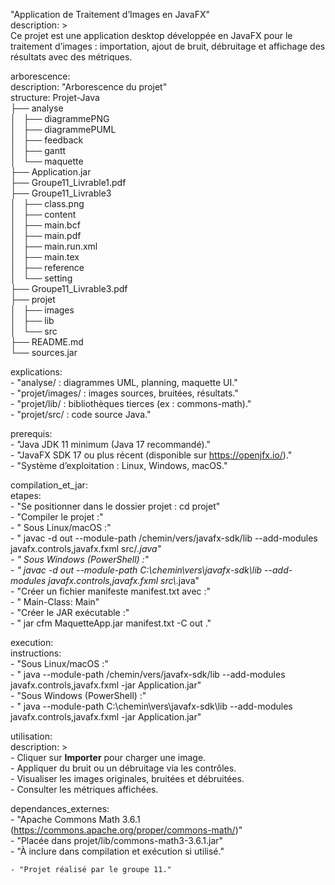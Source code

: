"Application de Traitement d’Images en JavaFX"  
  description: >  
    Ce projet est une application desktop développée en JavaFX pour le traitement d’images : importation, ajout de bruit, débruitage et affichage des résultats avec des métriques.  

  arborescence:  
    description: "Arborescence du projet"  
    structure: 
  Projet-Java  
  ├── analyse  
  │   ├── diagrammePNG  
  │   ├── diagrammePUML   
  │   ├── feedback   
  │   ├── gantt   
  │   └── maquette  
  ├── Application.jar   
  ├── Groupe11_Livrable1.pdf  
  ├── Groupe11_Livrable3  
  │   ├── class.png  
  │   ├── content  
  │   ├── main.bcf  
  │   ├── main.pdf  
  │   ├── main.run.xml  
  │   ├── main.tex  
  │   ├── reference  
  │   └── setting  
  ├── Groupe11_Livrable3.pdf  
  ├── projet  
  │   ├── images  
  │   ├── lib  
  │   └── src  
  ├── README.md  
  └── sources.jar  

  explications:  
    - "analyse/ : diagrammes UML, planning, maquette UI."    
    - "projet/images/ : images sources, bruitées, résultats."    
    - "projet/lib/ : bibliothèques tierces (ex : commons-math)."  
    - "projet/src/ : code source Java."  

  prerequis:   
    - "Java JDK 11 minimum (Java 17 recommandé)."   
    - "JavaFX SDK 17 ou plus récent (disponible sur https://openjfx.io/)."   
    - "Système d’exploitation : Linux, Windows, macOS."   

  compilation_et_jar:  
    etapes:   
      - "Se positionner dans le dossier projet : cd projet"   
      - "Compiler le projet :"   
      - "  Sous Linux/macOS :"   
      - "    javac -d out --module-path /chemin/vers/javafx-sdk/lib --add-modules javafx.controls,javafx.fxml src/*.java"    
      - "  Sous Windows (PowerShell) :"    
      - "    javac -d out --module-path C:\\chemin\\vers\\javafx-sdk\\lib --add-modules javafx.controls,javafx.fxml src\\*.java"     
      - "Créer un fichier manifeste manifest.txt avec :"    
      - "  Main-Class: Main"   
      - "Créer le JAR exécutable :"    
      - "  jar cfm MaquetteApp.jar manifest.txt -C out ."    

  execution:    
    instructions:   
      - "Sous Linux/macOS :"    
      - "  java --module-path /chemin/vers/javafx-sdk/lib --add-modules javafx.controls,javafx.fxml -jar Application.jar"  
      - "Sous Windows (PowerShell) :"     
      - "  java --module-path C:\\chemin\\vers\\javafx-sdk\\lib --add-modules javafx.controls,javafx.fxml -jar Application.jar"    

  utilisation:   
    description: >   
      - Cliquer sur **Importer** pour charger une image.   
      - Appliquer du bruit ou un débruitage via les contrôles.   
      - Visualiser les images originales, bruitées et débruitées.    
      - Consulter les métriques affichées.   

  dependances_externes:    
    - "Apache Commons Math 3.6.1 (https://commons.apache.org/proper/commons-math/)"    
    - "Placée dans projet/lib/commons-math3-3.6.1.jar"    
    - "À inclure dans compilation et exécution si utilisé."    


    - "Projet réalisé par le groupe 11."   


